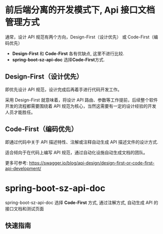 # 前后端分离的开发模式下, Api 接口文档管理方式

通常，设计 API 规范有两个方向，Design-First（设计优先） 或 Code-First（编码优先）

* **Design-First** 和 **Code-First** 各有优缺点, 这里不进行比较.
*  **spring-boot-sz-api-doc** 选择**Code-First**方式.

## Design-First（设计优先）

即优先设计 API 规范，设计完成后再着手进行代码开发工作。

采用 Design-First 就意味着，将设计 API 路由、参数等工作提前，后续整个软件开发的流程都需要围绕着 API 规范为核心，当然这需要有一定的设计经验的开发人员才能胜任。

## Code-First（编码优先）

即通过代码中关于 API 描述特性、注解或注释自动生成 API 描述文件的设计方式.

适合倾向于在代码上编写 API 规范，通过自动化设施自动生成文档的团队。

更多可参考: https://swagger.io/blog/api-design/design-first-or-code-first-api-development/

# spring-boot-sz-api-doc

spring-boot-sz-api-doc 选择 **Code-First** 方式, 通过注解方式, 自动生成 API 的接口文档和测试页面

## 快速指南

